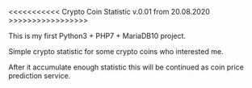 
<<<<<<<<<<< Crypto Coin Statistic v.0.01 from 20.08.2020 >>>>>>>>>>>>>>>>>

This is my first Python3 + PHP7 + MariaDB10 project.

Simple crypto statistic for some crypto coins who interested me.

After it accumulate enough statistic this will be continued as coin price prediction service.
